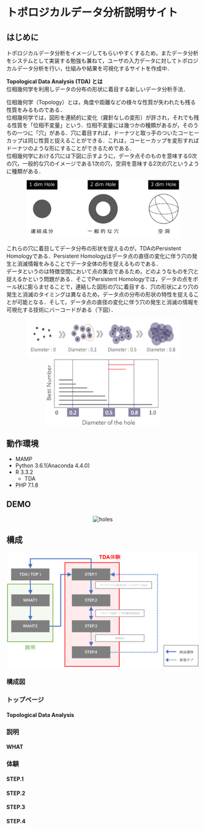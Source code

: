 トポロジカルデータ分析説明サイト
=======

## はじめに
トポロジカルデータ分析をイメージしてもらいやすくするため，またデータ分析をシステムとして実装する勉強も兼ねて，ユーザの入力データに対してトポロジカルデータ分析を行い，仕組みや結果を可視化するサイトを作成中．

**Topological Data Analysis (TDA) とは**  
位相幾何学を利用しデータの分布の形状に着目する新しいデータ分析手法．

位相幾何学（Topology）とは，角度や距離などの様々な性質が失われたも残る性質をみるものである．  
位相幾何学では，図形を連続的に変化（霧針なしの変形）が許され，それでも残る性質を「位相不変量」という．位相不変量には幾つかの種類があるが，そのうちの一つに「穴」がある．穴に着目すれば，ドーナツと取っ手のついたコーヒーカップは同じ性質と捉えることができる．これは，コーヒーカップを変形すればドーナツのような形にすることができるためである．  
位相幾何学における穴には下図に示すように，データ点そのものを意味する0次の穴，一般的な穴のイメージである1次の穴，空洞を意味する2次の穴というように種類がある．  
<div align="center">
<img src="https://github.com/nakayamarina/TDA_tryweb/blob/master/img/Holes.png" alt="holes" title="holes" width="400" height="150">
</div>

これらの穴に着目してデータ分布の形状を捉えるのが，TDAのPersistent Homologyである．Persistent Homologyはデータ点の直径の変化に伴う穴の発生と消滅情報をみることでデータ全体の形を捉えるものである．  
データというのは特徴空間において点の集合であるため，どのようなものを穴と捉えるかという問題がある．そこでPersistent Homologyでは，データの点をボール状に膨らませることで，連結した図形の穴に着目する．穴の形状により穴の発生と消滅のタイミングは異なるため，データ点の分布の形状の特性を捉えることが可能となる．そして，データ点の直径の変化に伴う穴の発生と消滅の情報を可視化する技術にバーコードがある（下図）．  
<div align="center">
<img src="https://github.com/nakayamarina/TDA_tryweb/blob/readme_cntnt/etc/readme/hole.png" alt="ph" title="ph" width="400" height="100" align = "center">  


<img src="https://github.com/nakayamarina/TDA_tryweb/blob/readme_cntnt/etc/readme/pd.png" alt="ph" title="ph" width="300" height="180" align = "center">
</div>

## 動作環境
* MAMP
* Python 3.6.1(Anaconda 4.4.0)
* R 3.3.2
  - TDA
* PHP 7.1.8

## DEMO

<div align="center">
<img src="https://github.com/nakayamarina/TDA_tryweb/blob/readme_cntnt/etc/readme/demo.gif" alt="holes" title="holes" width="500" height="300">
</div>

## 構成

<div align="center">
<img src="https://github.com/nakayamarina/TDA_tryweb/blob/readme_cntnt/etc/readme/tda_tryweb.png" alt="holes" title="holes" width="500" height="300">
</div>

### 構成図

### トップページ
#### Topological Data Analysis

### 説明
#### WHAT

### 体験
#### STEP.1

#### STEP.2

#### STEP.3

#### STEP.4
